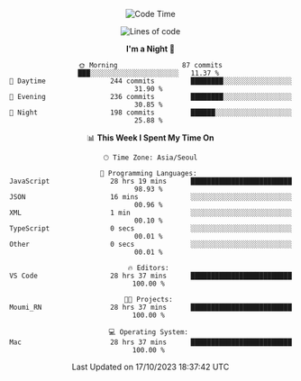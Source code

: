 <div align=center>
 
<!--START_SECTION:waka-->
![Code Time](http://img.shields.io/badge/Code%20Time-336%20hrs%2054%20mins-blue)

![Lines of code](https://img.shields.io/badge/From%20Hello%20World%20I%27ve%20Written-3.1%20million%20lines%20of%20code-blue)

**I'm a Night 🦉** 

```text
🌞 Morning                87 commits          ███░░░░░░░░░░░░░░░░░░░░░░   11.37 % 
🌆 Daytime                244 commits         ████████░░░░░░░░░░░░░░░░░   31.90 % 
🌃 Evening                236 commits         ████████░░░░░░░░░░░░░░░░░   30.85 % 
🌙 Night                  198 commits         ██████░░░░░░░░░░░░░░░░░░░   25.88 % 
```


📊 **This Week I Spent My Time On** 

```text
🕑︎ Time Zone: Asia/Seoul

💬 Programming Languages: 
JavaScript               28 hrs 19 mins      █████████████████████████   98.93 % 
JSON                     16 mins             ░░░░░░░░░░░░░░░░░░░░░░░░░   00.96 % 
XML                      1 min               ░░░░░░░░░░░░░░░░░░░░░░░░░   00.10 % 
TypeScript               0 secs              ░░░░░░░░░░░░░░░░░░░░░░░░░   00.01 % 
Other                    0 secs              ░░░░░░░░░░░░░░░░░░░░░░░░░   00.01 % 

🔥 Editors: 
VS Code                  28 hrs 37 mins      █████████████████████████   100.00 % 

🐱‍💻 Projects: 
Moumi_RN                 28 hrs 37 mins      █████████████████████████   100.00 % 

💻 Operating System: 
Mac                      28 hrs 37 mins      █████████████████████████   100.00 % 
```


 Last Updated on 17/10/2023 18:37:42 UTC
<!--END_SECTION:waka-->
 </div>
